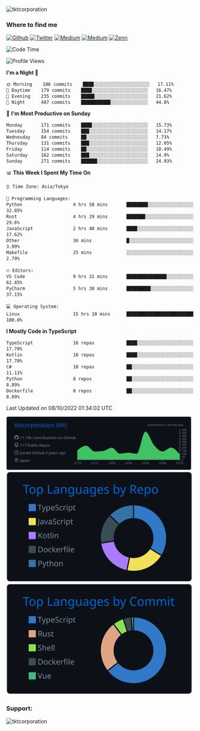 <p align="left"> <img src="https://komarev.com/ghpvc/?username=tktcorporation&label=Profile%20views&color=0e75b6&style=flat" alt="tktcorporation" /> </p>

<h3>Where to find me</h3>
<p>
<a href="https://github.com/tktcorporation" target="_blank"><img alt="Github" src="https://img.shields.io/badge/GitHub-%2312100E.svg?&style=for-the-badge&logo=Github&logoColor=white" /></a>
<a href="https://twitter.com/tktcorporation" target="_blank"><img alt="Twitter" src="https://img.shields.io/badge/twitter-%231DA1F2.svg?&style=for-the-badge&logo=twitter&logoColor=white" /></a>
<a href="https://www.linkedin.com/in/tktcorporation" target="_blank"><img alt="Medium" src="https://img.shields.io/badge/linkdin-0a66c2.svg?&style=for-the-badge&logo=linkedin&logoColor=white" /></a>
<a href="https://qiita.com/tktcorporation" target="_blank"><img alt="Medium" src="https://img.shields.io/badge/qiita-55C500.svg?&style=for-the-badge&logo=qiita&logoColor=white" /></a>
<a href="https://zenn.dev/tktcorporation" target="_blank"><img alt="Zenn" src="https://img.shields.io/badge/Zenn-3EA8FF.svg?&style=for-the-badge&logo=Zenn&logoColor=white" /></a>
</p>
  
<!--START_SECTION:waka-->
![Code Time](http://img.shields.io/badge/Code%20Time-602%20hrs%2017%20mins-blue)

![Profile Views](http://img.shields.io/badge/Profile%20Views-9-blue)

**I'm a Night 🦉** 

```text
🌞 Morning    186 commits    ████░░░░░░░░░░░░░░░░░░░░░   17.11% 
🌆 Daytime    179 commits    ████░░░░░░░░░░░░░░░░░░░░░   16.47% 
🌃 Evening    235 commits    █████░░░░░░░░░░░░░░░░░░░░   21.62% 
🌙 Night      487 commits    ███████████░░░░░░░░░░░░░░   44.8%

```
📅 **I'm Most Productive on Sunday** 

```text
Monday       171 commits    ████░░░░░░░░░░░░░░░░░░░░░   15.73% 
Tuesday      154 commits    ███░░░░░░░░░░░░░░░░░░░░░░   14.17% 
Wednesday    84 commits     ██░░░░░░░░░░░░░░░░░░░░░░░   7.73% 
Thursday     131 commits    ███░░░░░░░░░░░░░░░░░░░░░░   12.05% 
Friday       114 commits    ██░░░░░░░░░░░░░░░░░░░░░░░   10.49% 
Saturday     162 commits    ███░░░░░░░░░░░░░░░░░░░░░░   14.9% 
Sunday       271 commits    ██████░░░░░░░░░░░░░░░░░░░   24.93%

```


📊 **This Week I Spent My Time On** 

```text
⌚︎ Time Zone: Asia/Tokyo

💬 Programming Languages: 
Python                   4 hrs 58 mins       ████████░░░░░░░░░░░░░░░░░   32.85% 
Rust                     4 hrs 29 mins       ███████░░░░░░░░░░░░░░░░░░   29.6% 
JavaScript               2 hrs 40 mins       ████░░░░░░░░░░░░░░░░░░░░░   17.62% 
Other                    36 mins             █░░░░░░░░░░░░░░░░░░░░░░░░   3.99% 
Makefile                 25 mins             ░░░░░░░░░░░░░░░░░░░░░░░░░   2.79%

🔥 Editors: 
VS Code                  9 hrs 31 mins       ███████████████░░░░░░░░░░   62.85% 
PyCharm                  5 hrs 38 mins       █████████░░░░░░░░░░░░░░░░   37.15%

💻 Operating System: 
Linux                    15 hrs 10 mins      █████████████████████████   100.0%

```

**I Mostly Code in TypeScript** 

```text
TypeScript               16 repos            ████░░░░░░░░░░░░░░░░░░░░░   17.78% 
Kotlin                   16 repos            ████░░░░░░░░░░░░░░░░░░░░░   17.78% 
C#                       10 repos            ██░░░░░░░░░░░░░░░░░░░░░░░   11.11% 
Python                   8 repos             ██░░░░░░░░░░░░░░░░░░░░░░░   8.89% 
Dockerfile               8 repos             ██░░░░░░░░░░░░░░░░░░░░░░░   8.89%

```



 Last Updated on 08/10/2022 01:34:02 UTC
<!--END_SECTION:waka-->

[![](https://raw.githubusercontent.com/tktcorporation/tktcorporation/master/profile-summary-card-output/github_dark/0-profile-details.svg)](https://github.com/vn7n24fzkq/github-profile-summary-cards)
[![](https://raw.githubusercontent.com/tktcorporation/tktcorporation/master/profile-summary-card-output/github_dark/1-repos-per-language.svg)](https://github.com/vn7n24fzkq/github-profile-summary-cards) [![](https://raw.githubusercontent.com/tktcorporation/tktcorporation/master/profile-summary-card-output/github_dark/2-most-commit-language.svg)](https://github.com/vn7n24fzkq/github-profile-summary-cards)

<h3 align="left">Support:</h3>
<p><a href="https://www.buymeacoffee.com/tktcorporation"> <img align="left" src="https://cdn.buymeacoffee.com/buttons/v2/default-yellow.png" height="50" width="210" alt="tktcorporation" /></a></p><br><br>
